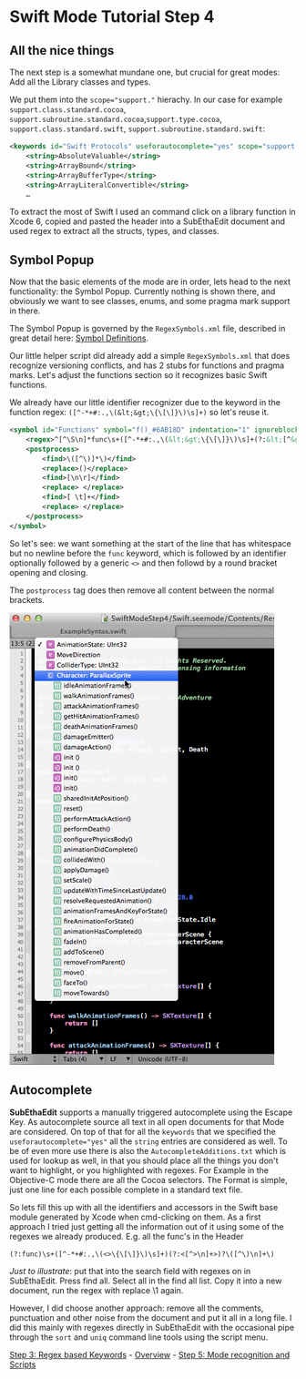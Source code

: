 # Swift Mode Tutorial Step 4
## All the nice things

The next step is a somewhat mundane one, but crucial for great modes: Add all the Library classes and types.

We put them into the `scope="support."` hierachy. In our case for example `support.class.standard.cocoa`, `support.subroutine.standard.cocoa`,`support.type.cocoa`,
`support.class.standard.swift`, `support.subroutine.standard.swift`:

```xml
<keywords id="Swift Protocols" useforautocomplete="yes" scope="support.protocol.swift">
	<string>AbsoluteValuable</string>
	<string>ArrayBound</string>
	<string>ArrayBufferType</string>
	<string>ArrayLiteralConvertible</string>
	…
```

To extract the most of Swift I used an command click on a library function in Xcode 6, copied and pasted the header into a SubEthaEdit document and used regex to extract all the structs, types, and classes.

## Symbol Popup

Now that the basic elements of the mode are in order, lets head to the next functionality: the Symbol Popup. Currently nothing is shown there, and obviously we want to see classes, enums, and some pragma mark support in there.

The Symbol Popup is governed by the `RegexSymbols.xml` file, described in great detail here: [Symbol Definitions](https://github.com/codingmonkeys/SubEthaEdit/blob/master/Documentation/ExampleMode/Documentation/RegexSymbols_xml.md).

Our little helper script did already add a simple `RegexSymbols.xml` that does recognize versioning conflicts, and has 2 stubs for functions and pragma marks. Let's adjust the functions section so it recognizes basic Swift functions.

We already have our little identifier recognizer due to the keyword in the function regex: `([^-*+#:.,\(&lt;&gt;\{\[\]}\)\s]+)` so let's reuse it.

```xml
<symbol id="Functions" symbol="f()_#6AB18D" indentation="1" ignoreblocks="yes">
	<regex>^[^\S\n]*func\s+([^-*+#:.,\(&lt;&gt;\{\[\]}\)\s]+(?:&lt;[^&gt;\n]+&gt;)?\([^\)\n]+\))</regex>
	<postprocess>
		<find>\([^\)]*\)</find>
		<replace>()</replace>
		<find>[\n\r]</find>
		<replace> </replace>
		<find>[ \t]+</find>
		<replace> </replace>
	</postprocess>
</symbol>
```
So let's see: we want something at the start of the line that has whitespace but no newline before the `func` keyword, which is followed by an identifier optionally followed by a generic `<>` and then followd by a round bracket opening and closing.

The `postprocess` tag does then remove all content between the normal brackets.

![](symbol_popup.png "Filled Symbol Popup")

## Autocomplete

__SubEthaEdit__ supports a manually triggered autocomplete using the Escape Key. As autocomplete source all text in all open documents for that Mode are considered. On top of that for all the `keywords` that we specified the `useforautocomplete="yes"` all the `string` entries are considered as well. To be of even more use there is also the `AutocompleteAdditions.txt` which is used for lookup as well, in that you should place all the things you don't want to highlight, or you highlighted with regexes. For Example in the Objective-C mode there are all the Cocoa selectors. The Format is simple, just one line for each possible complete in a standard text file.

So lets fill this up with all the identifiers and accessors in the Swift base module generated by Xcode when cmd-clicking on them. As a first approach I tried just getting all the information out of it using some of the regexes we already produced. E.g. all the func's in the Header

```
(?:func)\s+([^-*+#:.,\(<>\{\[\]}\)\s]+)(?:<[^>\n]+>)?\([^\)\n]+\)
``` 
_Just to illustrate_: put that into the search field with regexes on in SubEthaEdit. Press find all. Select all in the find all list. Copy it into a new document, run the regex with replace \1 again.

However, I did choose another approach: remove all the comments, punctuation and other noise from the document and put it all in a long file. I did this mainly with regexes directly in SubEthaEdit with the occasional pipe through the `sort` and `uniq` command line tools using the script menu.
 


<!-- Tutorial Navigation -->
[Step 3: Regex based Keywords](../SwiftModeStep3) - [Overview](..) - [Step 5: Mode recognition and Scripts](../SwiftModeStep5)
